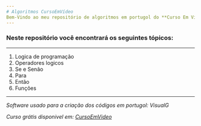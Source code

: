 ```yaml
---
# Algoritmos CursoEmVídeo
Bem-Vindo ao meu repositório de algoritmos em portugol do **Curso Em Vídeo**
---
```

### Neste repositório você encontrará os seguintes tópicos: 
---
1. Logica de programação
2. Operadores logicos
3. Se e Senão
4. Para 
5. Então
6. Funções
----
*Software usado para a criação dos códigos em portugol:* _VisualG_

*Curso grátis disponivel em: [CursoEmVideo](https://www.cursoemvideo.com/)*
